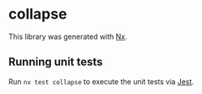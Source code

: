 # collapse

This library was generated with [Nx](https://nx.dev).

## Running unit tests

Run `nx test collapse` to execute the unit tests via [Jest](https://jestjs.io).
